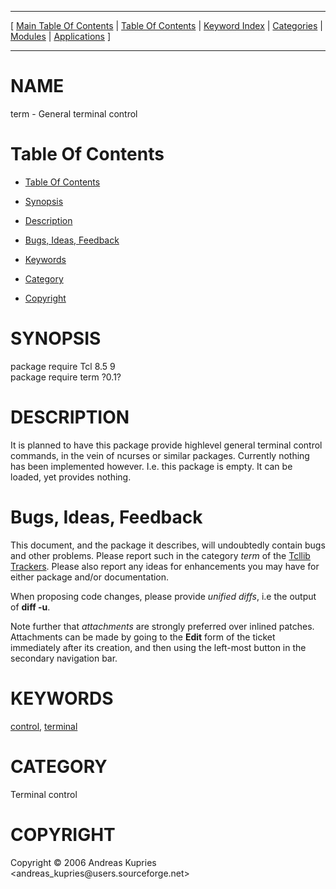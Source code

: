 
[//000000001]: # (term \- Terminal control)
[//000000002]: # (Generated from file 'term\.man' by tcllib/doctools with format 'markdown')
[//000000003]: # (Copyright &copy; 2006 Andreas Kupries <andreas\_kupries@users\.sourceforge\.net>)
[//000000004]: # (term\(n\) 0\.1 tcllib "Terminal control")

<hr> [ <a href="../../../../toc.md">Main Table Of Contents</a> &#124; <a
href="../../../toc.md">Table Of Contents</a> &#124; <a
href="../../../../index.md">Keyword Index</a> &#124; <a
href="../../../../toc0.md">Categories</a> &#124; <a
href="../../../../toc1.md">Modules</a> &#124; <a
href="../../../../toc2.md">Applications</a> ] <hr>

# NAME

term \- General terminal control

# <a name='toc'></a>Table Of Contents

  - [Table Of Contents](#toc)

  - [Synopsis](#synopsis)

  - [Description](#section1)

  - [Bugs, Ideas, Feedback](#section2)

  - [Keywords](#keywords)

  - [Category](#category)

  - [Copyright](#copyright)

# <a name='synopsis'></a>SYNOPSIS

package require Tcl 8\.5 9  
package require term ?0\.1?  

# <a name='description'></a>DESCRIPTION

It is planned to have this package provide highlevel general terminal control
commands, in the vein of ncurses or similar packages\. Currently nothing has been
implemented however\. I\.e\. this package is empty\. It can be loaded, yet provides
nothing\.

# <a name='section2'></a>Bugs, Ideas, Feedback

This document, and the package it describes, will undoubtedly contain bugs and
other problems\. Please report such in the category *term* of the [Tcllib
Trackers](http://core\.tcl\.tk/tcllib/reportlist)\. Please also report any ideas
for enhancements you may have for either package and/or documentation\.

When proposing code changes, please provide *unified diffs*, i\.e the output of
__diff \-u__\.

Note further that *attachments* are strongly preferred over inlined patches\.
Attachments can be made by going to the __Edit__ form of the ticket
immediately after its creation, and then using the left\-most button in the
secondary navigation bar\.

# <a name='keywords'></a>KEYWORDS

[control](\.\./\.\./\.\./\.\./index\.md\#control),
[terminal](\.\./\.\./\.\./\.\./index\.md\#terminal)

# <a name='category'></a>CATEGORY

Terminal control

# <a name='copyright'></a>COPYRIGHT

Copyright &copy; 2006 Andreas Kupries <andreas\_kupries@users\.sourceforge\.net>
